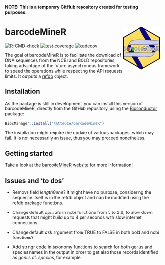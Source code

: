 
<!-- README.md is generated from README.Rmd. Please edit that file -->

**NOTE: This is a temporary GitHub repository created for testing
purposes.**

# barcodeMineR <img src="man/figures/logo.png" align="right" height="139" alt="" />

<!-- badges: start -->

[![R-CMD-check](https://github.com/MatteoCe/barcodeMineR/actions/workflows/R-CMD-check.yaml/badge.svg)](https://github.com/MatteoCe/barcodeMineR/actions/workflows/R-CMD-check.yaml)
[![test-coverage](https://github.com/MatteoCe/barcodeMineR/actions/workflows/test-coverage.yaml/badge.svg)](https://github.com/MatteoCe/barcodeMineR/actions/workflows/test-coverage.yaml)
[![codecov](https://codecov.io/gh/MatteoCe/barcodeMineR/graph/badge.svg?token=62OUVOL8MP)](https://codecov.io/gh/MatteoCe/barcodeMineR)
<!-- badges: end -->

The goal of barcodeMineR is to facilitate the download of DNA sequences
from the NCBI and BOLD repositories, taking advantage of the future
asynchronous framework to speed the operations while respecting the API
requests limits. It outputs a
[refdb](https://github.com/fkeck/refdb?tab=readme-ov-file#refdb-a-reference-database-manager-for-r)
object.

## Installation

As the package is still in development, you can install this version of
barcodeMineR, directly from the GitHub repository, using the
[Bioconductor](https://www.bioconductor.org/install/) package:

``` r
BiocManager::install("MatteoCe/barcodeMineR")
```

The installation might require the update of various packages, which may
fail. It is not necessarily an issue, thus you may proceed nonetheless.

## Getting started

Take a look at the [barcodeMineR
website](https://matteoce.github.io/barcodeMineR/) for more information!

## Issues and ‘to dos’

- Remove field *lengthGene*? It might have no purpose, considering the
  sequence itself is in the refdb object and can be modified using the
  refdb package functions.

- Change default *api_rate* in ncbi functions from 3 to 2.8, to slow
  down requests that might build up to 4 per seconds with slow internet
  connections.

- Change default *ask* argument from TRUE to FALSE in both bold and ncbi
  functions?

- Add stringr code in taxonomy functions to search for both genus and
  species names in the output in order to get also those records
  identified as *genus* cf. *species*, for example.

